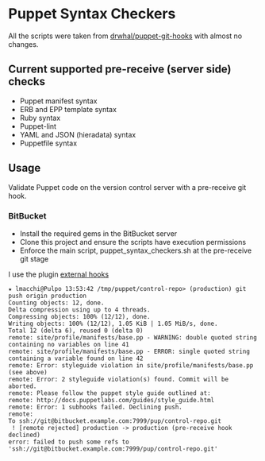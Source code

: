 # Puppet Syntax Checkers

All the scripts were taken from [drwhal/puppet-git-hooks](https://github.com/drwahl/puppet-git-hooks) with almost no changes.

## Current supported pre-receive (server side) checks

* Puppet manifest syntax
* ERB and EPP template syntax
* Ruby syntax
* Puppet-lint
* YAML and JSON (hieradata) syntax
* Puppetfile syntax

## Usage

Validate Puppet code on the version control server with a pre-receive git hook.

### BitBucket

- Install the required gems in the BitBucket server
- Clone this project and ensure the scripts have execution permissions
- Enforce the main script, puppet_syntax_checkers.sh at the pre-receive git stage

I use the plugin [external hooks](https://marketplace.atlassian.com/plugins/com.ngs.stash.externalhooks.external-hooks/server/overview)

```
★ lmacchi@Pulpo 13:53:42 /tmp/puppet/control-repo> (production) git push origin production
Counting objects: 12, done.
Delta compression using up to 4 threads.
Compressing objects: 100% (12/12), done.
Writing objects: 100% (12/12), 1.05 KiB | 1.05 MiB/s, done.
Total 12 (delta 6), reused 0 (delta 0)
remote: site/profile/manifests/base.pp - WARNING: double quoted string containing no variables on line 41
remote: site/profile/manifests/base.pp - ERROR: single quoted string containing a variable found on line 42
remote: Error: styleguide violation in site/profile/manifests/base.pp (see above)
remote: Error: 2 styleguide violation(s) found. Commit will be aborted.
remote: Please follow the puppet style guide outlined at:
remote: http://docs.puppetlabs.com/guides/style_guide.html
remote: Error: 1 subhooks failed. Declining push.
remote:
To ssh://git@bitbucket.example.com:7999/pup/control-repo.git
 ! [remote rejected] production -> production (pre-receive hook declined)
error: failed to push some refs to 'ssh://git@bitbucket.example.com:7999/pup/control-repo.git'
```
